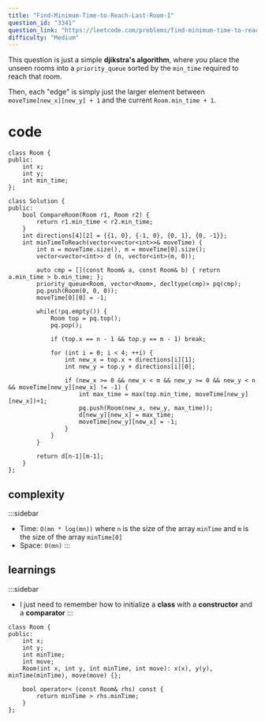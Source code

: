 ```yaml
---
title: "Find-Minimum-Time-to-Reach-Last-Room-I"
question_id: "3341"
question_link: "https://leetcode.com/problems/find-minimum-time-to-reach-last-room-i/"
difficulty: "Medium"
---
```


This question is just a simple **djikstra's algorithm**,
where you place the unseen rooms into a `priority_queue` sorted by the `min_time` required to reach that room.

Then, each "edge" is simply just the larger element between `moveTime[new_x][new_y] + 1` and the current `Room.min_time + 1`.

# cod<span>e</span>

```{.cpp}
class Room {
public:
    int x;
    int y;
    int min_time;
};

class Solution {
public:
    bool CompareRoom(Room r1, Room r2) {
        return r1.min_time < r2.min_time;
    }
    int directions[4][2] = {{1, 0}, {-1, 0}, {0, 1}, {0, -1}};
    int minTimeToReach(vector<vector<int>>& moveTime) {
        int n = moveTime.size(), m = moveTime[0].size();
        vector<vector<int>> d (n, vector<int>(m, 0));

        auto cmp = [](const Room& a, const Room& b) { return a.min_time > b.min_time; };
        priority_queue<Room, vector<Room>, decltype(cmp)> pq(cmp);
        pq.push(Room(0, 0, 0));
        moveTime[0][0] = -1;

        while(!pq.empty()) {
            Room top = pq.top();
            pq.pop();
            
            if (top.x == n - 1 && top.y == m - 1) break;
            
            for (int i = 0; i < 4; ++i) {
                int new_x = top.x + directions[i][1];
                int new_y = top.y + directions[i][0];

                if (new_x >= 0 && new_x < m && new_y >= 0 && new_y < n && moveTime[new_y][new_x] != -1) {
                    int max_time = max(top.min_time, moveTime[new_y][new_x])+1;
                    pq.push(Room(new_x, new_y, max_time));
                    d[new_y][new_x] = max_time;
                    moveTime[new_y][new_x] = -1;
                }
            }
        }

        return d[n-1][m-1];
    }
};
```

## complexit<span>y</span>

:::sidebar 
- Time: `O(mn * log(mn))` where `n` is the size of the array `minTime` and `m` is the size of the array `minTime[0]`
- Space: `O(mn)`
:::

## learning<span>s</span>

:::sidebar 
- I just need to remember how to initialize a **class** with a **constructor** and a **comparator**
:::
```{.cpp}
class Room {
public:
    int x;
    int y;
    int minTime;
    int move;
    Room(int x, int y, int minTime, int move): x(x), y(y), minTime(minTime), move(move) {};

    bool operator< (const Room& rhs) const {
        return minTime > rhs.minTime;
    }
};
```
